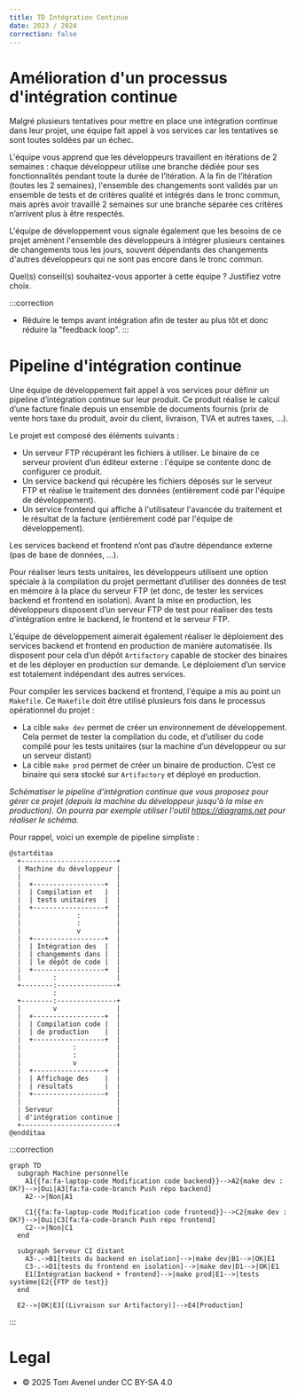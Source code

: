 ```yaml
---
title: TD Intégration Continue
date: 2023 / 2024
correction: false
---
```


# Amélioration d'un processus d'intégration continue

Malgré plusieurs tentatives pour mettre en place une intégration continue dans leur projet, une équipe fait appel à vos services car les tentatives se sont toutes soldées par un échec.

L'équipe vous apprend que les développeurs travaillent en itérations de 2 semaines : chaque développeur utilise une branche dédiée pour ses fonctionnalités pendant toute la durée de l’itération. A la fin de l’itération (toutes les 2 semaines), l'ensemble des changements sont validés par un ensemble de tests et de critères qualité et intégrés dans le tronc commun, mais après avoir travaillé 2 semaines sur une branche séparée ces critères n’arrivent plus à être respectés.

L'équipe de développement vous signale également que les besoins de ce projet amènent l'ensemble des développeurs à intégrer plusieurs centaines de changements tous les jours, souvent dépendants des changements d'autres développeurs qui ne sont pas encore dans le tronc commun.

Quel(s) conseil(s) souhaitez-vous apporter à cette équipe ? Justifiez votre choix. 

:::correction
- Réduire le temps avant intégration afin de tester au plus tôt et donc réduire la "feedback loop".
:::

# Pipeline d'intégration continue

Une équipe de développement fait appel à vos services pour définir un pipeline d’intégration continue sur leur produit. Ce produit réalise le calcul d’une facture finale depuis un ensemble de documents fournis (prix de vente hors taxe du produit, avoir du client, livraison, TVA et autres taxes, …). 

Le projet est composé des éléments suivants : 

- Un serveur FTP récupérant les fichiers à utiliser. Le binaire de ce serveur provient d’un éditeur externe : l'équipe se contente donc de configurer ce produit. 
- Un service backend qui récupère les fichiers déposés sur le serveur FTP et réalise le traitement des données (entièrement codé par l'équipe de développement).
- Un service frontend qui affiche à l'utilisateur l'avancée du traitement et le résultat de la facture (entièrement codé par l'équipe de développement).

Les services backend et frontend n’ont pas d’autre dépendance externe (pas de base de données, ...). 

Pour réaliser leurs tests unitaires, les développeurs utilisent une option spéciale à la compilation du projet permettant d’utiliser des données de test en mémoire à la place du serveur FTP (et donc, de tester les services backend et frontend en isolation). Avant la mise en production, les développeurs disposent d’un serveur FTP de test pour réaliser des tests d’intégration entre le backend, le frontend et le serveur FTP. 

L’équipe de développement aimerait également réaliser le déploiement des services backend et frontend en production de manière automatisée. Ils disposent pour cela d’un dépôt `Artifactory` capable de stocker des binaires et de les déployer en production sur demande. Le déploiement d’un service est totalement indépendant des autres services. 

Pour compiler les services backend et frontend, l'équipe a mis au point un `Makefile`. Ce `Makefile` doit être utilisé plusieurs fois dans le processus opérationnel du projet : 

- La cible `make dev` permet de créer un environnement de développement. Cela permet de tester la compilation du code, et d’utiliser du code compilé pour les tests unitaires (sur la machine d’un développeur ou sur un serveur distant) 
- La cible `make prod` permet de créer un binaire de production. C’est ce binaire qui sera stocké sur `Artifactory` et déployé en production. 

_Schématiser le pipeline d’intégration continue que vous proposez pour gérer ce projet (depuis la machine du développeur jusqu'à la mise en production). On pourra par exemple utiliser l'outil <https://diagrams.net> pour réaliser le schéma._

Pour rappel, voici un exemple de pipeline simpliste : 

```plantuml
@startditaa
  +------------------------+
  | Machine du développeur |
  |                        |
  |  +------------------+  |
  |  | Compilation et   |  |
  |  | tests unitaires  |  |
  |  +------------------+  |
  |              :         |
  |              :         |
  |              v         |
  |  +------------------+  |
  |  | Intégration des  |  |
  |  | changements dans |  |
  |  | le dépôt de code |  |
  |  +------------------+  |
  |        :               |
  +--------:---------------+
           :
  +--------:---------------+
  |        v               |
  |  +------------------+  |
  |  | Compilation code |  |
  |  | de production    |  |
  |  +------------------+  |
  |             :          |
  |             :          |
  |             v          |
  |  +------------------+  |
  |  | Affichage des    |  |
  |  | résultats        |  |
  |  +------------------+  |
  |                        |
  | Serveur                |
  | d'intégration continue |
  +------------------------+
@endditaa
```

:::correction
```mermaid
graph TD
  subgraph Machine personnelle
    A1{{fa:fa-laptop-code Modification code backend}}-->A2{make dev : OK?}-->|Oui|A3[fa:fa-code-branch Push répo backend]
    A2-->|Non|A1

    C1{{fa:fa-laptop-code Modification code frontend}}-->C2{make dev : OK?}-->|Oui|C3[fa:fa-code-branch Push répo frontend]
    C2-->|Non|C1
  end

  subgraph Serveur CI distant
    A3-.->B1[tests du backend en isolation]-->|make dev|B1-->|OK|E1
    C3-.->D1[tests du frontend en isolation]-->|make dev|D1-->|OK|E1
    E1[Intégration backend + frontend]-->|make prod|E1-->|tests système|E2{{FTP de test}}
  end

  E2-->|OK|E3[(Livraison sur Artifactory)]-->E4[Production]
```
:::

# Legal

- © 2025 Tom Avenel under CC  BY-SA 4.0
